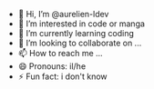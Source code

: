 - 👋 Hi, I’m @aurelien-ldev
- 👀 I’m interested in code or manga
- 🌱 I’m currently learning coding
- 💞️ I’m looking to collaborate on ...
- 📫 How to reach me ...
- 😄 Pronouns: il/he
- ⚡ Fun fact: i don't know

<!---
aurelien-ldev/aurelien-ldev is a ✨ special ✨ repository because its `README.md` (this file) appears on your GitHub profile.
You can click the Preview link to take a look at your changes.
--->
